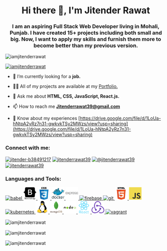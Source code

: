 <h1 align="center">Hi there 👋, I'm Jitender Rawat</h1>
<h3 align="center">I am an aspiring Full Stack Web Developer living in Mohali, Punjab. I have created 15+ projects including both small and big. Now, I want to apply my skills and furnish them more to become better than my previous version.</h3>

<p align="left"> <img src="https://komarev.com/ghpvc/?username=iamjitenderrawat&label=Profile%20views&color=0e75b6&style=flat" alt="iamjitenderrawat" /> </p>

<p align="left"> <a href="https://github.com/ryo-ma/github-profile-trophy"><img src="https://github-profile-trophy.vercel.app/?username=iamjitenderrawat" alt="iamjitenderrawat" /></a> </p>

<!-- - 🌱 I’m currently learning **.** -->
- 🌱 I’m currently looking for a **job.**

- 👨‍💻 All of my projects are available at my [Portfolio.](https://iamjitenderrawat.github.io/)

- 💬 Ask me about **HTML, CSS, JavaScript, React.js.**

- 📫 How to reach me **Jitenderrawat39@gmail.com** 

- 📄 Know about my experiences [https://drive.google.com/file/d/1LoUa-hNtpA2yRz7n31-gwkvkTSy2MWzs/view?usp=sharing](https://drive.google.com/file/d/1LoUa-hNtpA2yRz7n31-gwkvkTSy2MWzs/view?usp=sharing)

<h3 align="left">Connect with me:</h3>
<p align="left">
<a href="https://linkedin.com/in/jitender-b38491217" target="blank"><img align="center" src="https://raw.githubusercontent.com/rahuldkjain/github-profile-readme-generator/master/src/images/icons/Social/linked-in-alt.svg" alt="jitender-b38491217" height="30" width="40" /></a>
<a href="https://codesandbox.com/jitenderrawat39" target="blank"><img align="center" src="https://raw.githubusercontent.com/rahuldkjain/github-profile-readme-generator/master/src/images/icons/Social/codesandbox.svg" alt="jitenderrawat39" height="30" width="40" /></a>
<a href="https://www.hackerrank.com/@jitenderrawat39" target="blank"><img align="center" src="https://raw.githubusercontent.com/rahuldkjain/github-profile-readme-generator/master/src/images/icons/Social/hackerrank.svg" alt="@jitenderrawat39" height="30" width="40" /></a>
<a href="https://www.leetcode.com/jitenderrawat39" target="blank"><img align="center" src="https://raw.githubusercontent.com/rahuldkjain/github-profile-readme-generator/master/src/images/icons/Social/leet-code.svg" alt="jitenderrawat39" height="30" width="40" /></a>
</p>

<h3 align="left">Languages and Tools:</h3>
<p align="left"> <a href="https://babeljs.io/" target="_blank" rel="noreferrer"> <img src="https://www.vectorlogo.zone/logos/babeljs/babeljs-icon.svg" alt="babel" width="40" height="40"/> </a> <a href="https://getbootstrap.com" target="_blank" rel="noreferrer"> <img src="https://raw.githubusercontent.com/devicons/devicon/master/icons/bootstrap/bootstrap-plain-wordmark.svg" alt="bootstrap" width="40" height="40"/> </a> <a href="https://www.w3schools.com/css/" target="_blank" rel="noreferrer"> <img src="https://raw.githubusercontent.com/devicons/devicon/master/icons/css3/css3-original-wordmark.svg" alt="css3" width="40" height="40"/> </a> <a href="https://www.docker.com/" target="_blank" rel="noreferrer"> <img src="https://raw.githubusercontent.com/devicons/devicon/master/icons/docker/docker-original-wordmark.svg" alt="docker" width="40" height="40"/> </a> <a href="https://expressjs.com" target="_blank" rel="noreferrer"> <img src="https://raw.githubusercontent.com/devicons/devicon/master/icons/express/express-original-wordmark.svg" alt="express" width="40" height="40"/> </a> <a href="https://firebase.google.com/" target="_blank" rel="noreferrer"> <img src="https://www.vectorlogo.zone/logos/firebase/firebase-icon.svg" alt="firebase" width="40" height="40"/> </a> <a href="https://git-scm.com/" target="_blank" rel="noreferrer"> <img src="https://www.vectorlogo.zone/logos/git-scm/git-scm-icon.svg" alt="git" width="40" height="40"/> </a> <a href="https://www.w3.org/html/" target="_blank" rel="noreferrer"> <img src="https://raw.githubusercontent.com/devicons/devicon/master/icons/html5/html5-original-wordmark.svg" alt="html5" width="40" height="40"/> </a> <a href="https://developer.mozilla.org/en-US/docs/Web/JavaScript" target="_blank" rel="noreferrer"> <img src="https://raw.githubusercontent.com/devicons/devicon/master/icons/javascript/javascript-original.svg" alt="javascript" width="40" height="40"/> </a> <a href="https://kubernetes.io" target="_blank" rel="noreferrer"> <img src="https://www.vectorlogo.zone/logos/kubernetes/kubernetes-icon.svg" alt="kubernetes" width="40" height="40"/> </a> <a href="https://www.linux.org/" target="_blank" rel="noreferrer"> <img src="https://raw.githubusercontent.com/devicons/devicon/master/icons/linux/linux-original.svg" alt="linux" width="40" height="40"/> </a> <a href="https://www.mongodb.com/" target="_blank" rel="noreferrer"> <img src="https://raw.githubusercontent.com/devicons/devicon/master/icons/mongodb/mongodb-original-wordmark.svg" alt="mongodb" width="40" height="40"/> </a> <a href="https://nodejs.org" target="_blank" rel="noreferrer"> <img src="https://raw.githubusercontent.com/devicons/devicon/master/icons/nodejs/nodejs-original-wordmark.svg" alt="nodejs" width="40" height="40"/> </a> <a href="https://reactjs.org/" target="_blank" rel="noreferrer"> <img src="https://raw.githubusercontent.com/devicons/devicon/master/icons/react/react-original-wordmark.svg" alt="react" width="40" height="40"/> </a> <a href="https://redux.js.org" target="_blank" rel="noreferrer"> <img src="https://raw.githubusercontent.com/devicons/devicon/master/icons/redux/redux-original.svg" alt="redux" width="40" height="40"/> </a> <a href="https://www.vagrantup.com/" target="_blank" rel="noreferrer"> <img src="https://www.vectorlogo.zone/logos/vagrantup/vagrantup-icon.svg" alt="vagrant" width="40" height="40"/> </a> </p>

<p><img align="center" src="https://github-readme-stats.vercel.app/api/top-langs?username=iamjitenderrawat&show_icons=true&locale=en&layout=compact" alt="iamjitenderrawat" /></p>

<p><img align="center" src="https://github-readme-stats.vercel.app/api?username=iamjitenderrawat&show_icons=true&locale=en" alt="iamjitenderrawat" /></p>

<p><img align="center" src="https://github-readme-streak-stats.herokuapp.com/?user=iamjitenderrawat&" alt="iamjitenderrawat" /></p>
